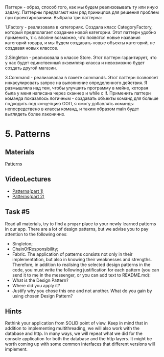 Паттерн - образ, способ того, как мы будем реализовывать ту или иную задачу. Паттерны предлагают нам ряд приницпов для решения проблем при проектированиии.
Выбрала три паттерна: 

1.Factory - реализовала в категориях. Создала класс CategoryFactory, который предполагает создание новой категории. Этот паттерн удобно применить, т.к. вполне возможно, что появятся новые названия категорий товара, и мы будем создавать новые объекты категорий, не создавая новых классов.

2.Singleton - реализовала в классе Store. Этот паттерн гарантирует, что у нас будет единственный экземпляр класса и невозможно будет создать другой магазин.

3.Command - реализовалаа в пакете commands. Этот паттерн позволяет инкасулировать запрос на выполнение определенного действия. Я размышляла над тем, чтобы улучшить программу в мейне, которая была у меня написана через сканнер и while c if. Применить паттерн команда показалось логичным - создавать объекты команд для больше подходить под концепцию ООП, я смогу добавлять команды непосредствено в классы команд, и таким образом main будет выглядеть более лаконично.

# 5. Patterns

## Materials

[Patterns](https://refactoring.guru/design-patterns)

## VideoLectures
- [Patterns(part 1)](https://youtu.be/q5U92-p-a0s)
- [Patterns(part 2)](https://youtu.be/bR7M\_lv52S4)

## Task #5
Read all materials, try to find a `proper` place to your newly learned patterns in our app. There are a lot of design patterns, but we advise you to pay attention to the following ones:
- Singleton;
- ChainOfResponsibility;
- Fabric.
The application of patterns consists not only in their implementation, but also in knowing their weaknesses and strengths. Therefore, in addition to realising the selected design patterns in the code, you must write the following justification for each pattern (you can send it to me in the messenger, or you can add text to README.md): 
- What is the Design Pattern? 
- Where did you apply it? 
- Justify why you chose this one and not another. What do you gain by using chosen Design Pattern?
## Hints
Rethink your application from SOLID point of view. Keep in mind that in addition to implementing multithreading, we will also work with the database and http. In many ways, we will repeat what we did for the console application for both the database and the http layers. It might be worth coming up with some common interfaces that different versions will implement.
